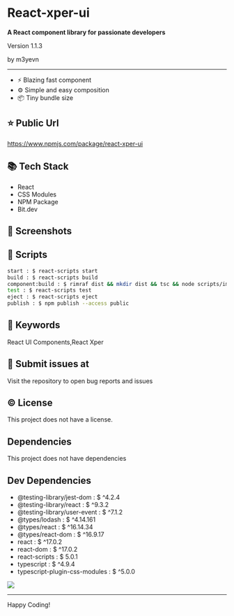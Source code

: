 # React-xper-ui

**A React component library for passionate developers**

<p>Version 1.1.3</p>
<p>by m3yevn</p>

<hr/>

 - ⚡ Blazing fast component
 - ⚙️ Simple and easy composition
 - 📦 Tiny bundle size




## ⭐ Public Url

https://www.npmjs.com/package/react-xper-ui

## 📚 Tech Stack

 - React
 - CSS Modules
 - NPM Package
 - Bit.dev


## 📸 Screenshots



## 📜 Scripts

```sh
start : $ react-scripts start
build : $ react-scripts build
component:build : $ rimraf dist && mkdir dist && tsc && node scripts/import-css-modules.js
test : $ react-scripts test
eject : $ react-scripts eject
publish : $ npm publish --access public

```

## 🔑 Keywords

React UI Components,React Xper

## 👾 Submit issues at

Visit the repository to open bug reports and issues

## ©️ License

This project does not have a license.

## Dependencies

This project does not have dependencies

## Dev Dependencies

 - @testing-library/jest-dom : $ ^4.2.4
 - @testing-library/react : $ ^9.3.2
 - @testing-library/user-event : $ ^7.1.2
 - @types/lodash : $ ^4.14.161
 - @types/react : $ ^16.14.34
 - @types/react-dom : $ ^16.9.17
 - react : $ ^17.0.2
 - react-dom : $ ^17.0.2
 - react-scripts : $ 5.0.1
 - typescript : $ ^4.9.4
 - typescript-plugin-css-modules : $ ^5.0.0


<img src="https://cdn.dribbble.com/users/2401141/screenshots/5487982/developers-gif-showcase.gif"/>

<hr/>
Happy Coding!
